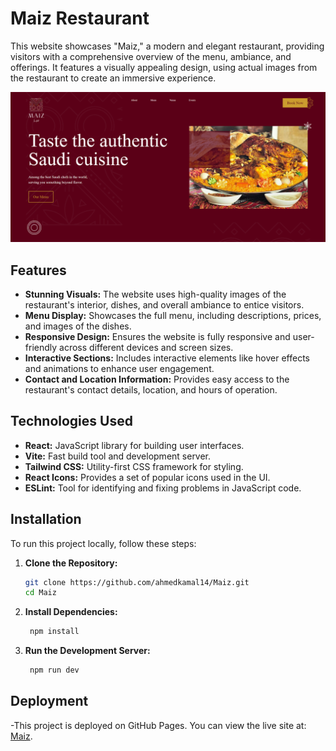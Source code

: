 # Maiz Restaurant

This website showcases "Maiz," a modern and elegant restaurant, providing visitors with a comprehensive overview of the menu, ambiance, and offerings. It features a visually appealing design, using actual images from the restaurant to create an immersive experience.

![Maiz Restaurant Preview](snip.png)

## Features

- **Stunning Visuals:** The website uses high-quality images of the restaurant's interior, dishes, and overall ambiance to entice visitors.
- **Menu Display:** Showcases the full menu, including descriptions, prices, and images of the dishes.
- **Responsive Design:** Ensures the website is fully responsive and user-friendly across different devices and screen sizes.
- **Interactive Sections:** Includes interactive elements like hover effects and animations to enhance user engagement.
- **Contact and Location Information:** Provides easy access to the restaurant's contact details, location, and hours of operation.

## Technologies Used

- **React:** JavaScript library for building user interfaces.
- **Vite:** Fast build tool and development server.
- **Tailwind CSS:** Utility-first CSS framework for styling.
- **React Icons:** Provides a set of popular icons used in the UI.
- **ESLint:** Tool for identifying and fixing problems in JavaScript code.

## Installation

To run this project locally, follow these steps:

1. **Clone the Repository:**
   ```bash
   git clone https://github.com/ahmedkamal14/Maiz.git
   cd Maiz
   
2. **Install Dependencies:**
   ```bash
    npm install

3. **Run the Development Server:**
   ```bash
    npm run dev

  ## Deployment

  -This project is deployed on GitHub Pages. You can view the live site at: [Maiz](https://ahmedkamal14.github.io/Maiz/).
